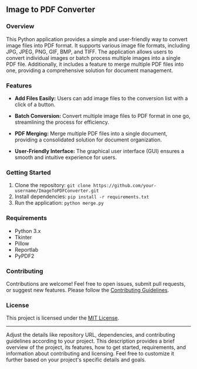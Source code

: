 
## Image to PDF Converter

### Overview

This Python application provides a simple and user-friendly way to convert image files into PDF format. It supports various image file formats, including JPG, JPEG, PNG, GIF, BMP, and TIFF. The application allows users to convert individual images or batch process multiple images into a single PDF file. Additionally, it includes a feature to merge multiple PDF files into one, providing a comprehensive solution for document management.

### Features

- **Add Files Easily:** Users can add image files to the conversion list with a click of a button.
  
- **Batch Conversion:** Convert multiple image files to PDF format in one go, streamlining the process for efficiency.

- **PDF Merging:** Merge multiple PDF files into a single document, providing a consolidated solution for document organization.

- **User-Friendly Interface:** The graphical user interface (GUI) ensures a smooth and intuitive experience for users.

### Getting Started

1. Clone the repository: `git clone https://github.com/your-username/ImageToPDFConverter.git`
2. Install dependencies: `pip install -r requirements.txt`
3. Run the application: `python merge.py`

### Requirements

- Python 3.x
- Tkinter
- Pillow
- Reportlab
- PyPDF2

### Contributing

Contributions are welcome! Feel free to open issues, submit pull requests, or suggest new features. Please follow the [Contributing Guidelines](CONTRIBUTING.md).

### License

This project is licensed under the [MIT License](LICENSE).

---

Adjust the details like repository URL, dependencies, and contributing guidelines according to your project. This description provides a brief overview of the project, its features, how to get started, requirements, and information about contributing and licensing. Feel free to customize it further based on your project's specific details and goals.
